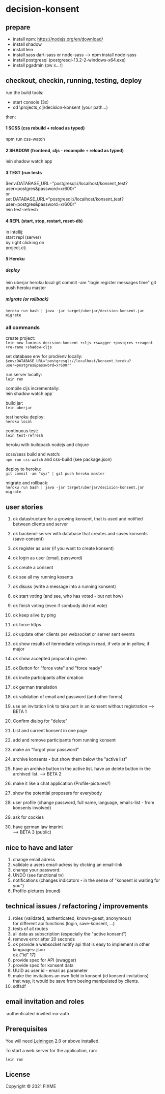 # decision-konsent

## prepare
- install npm: https://nodejs.org/en/download/
- install shadow 
- install lein
- install sass dart-sass or node-sass --> npm install node-sass
- install postgresql (postgresql-13.2-2-windows-x64.exe)
- install pgadmin (pw x...r)

## checkout, checkin, running, testing, deploy

run the build tools:
- start console (3x)
- cd \projects\_clj\decision-konsent (your path...)

then:
#### 1 SCSS (css rebuild + reload as typed)
npm run css-watch

#### 2 SHADOW (frontend, cljs - recompile + reload as typed)
lein shadow watch app

#### 3 TEST (run tests 
$env:DATABASE_URL="postgresql://localhost/konsent_test?user=postgres&password=xr600r"  
or  
set DATABASE_URL="postgresql://localhost/konsent_test?user=postgres&password=xr600r"  
lein test-refresh

#### 4 REPL (start, stop, restart, reset-db)
in intellij:  
start repl (server)  
by right clicking on  
project.clj

#### 5 Heroku
##### deploy
lein uberjar
heroku local
git commit -am "login register messages time"
git push heroku master

##### migrate (or rollback)
`heroku run bash | java -jar target/uberjar/decision-konsent.jar migrate`


### all commands 

create project:  
`lein new luminus decision-konsent +cljs +swagger +postgres +reagent +re-rame +shadow-cljs`     
  
set database env for prod/env locally:  
`$env:DATABASE_URL="postgresql://localhost/konsent_heroku?user=postgres&password=xr600r"`  

run server locally:  
`lein run`  

compile cljs incrementally:  
lein shadow watch app`  

build jar:  
`lein uberjar`    

test heroku deploy:  
`heroku local`    

continuous test:  
`lein test-refresh`    

heroku with buildpack nodejs and clojure      

scss/sass build and watch:  
`npm run css-watch` and css-build (see package.json)    

deploy to heroku:  
`git commit -am "xyz" | git push heroku master`  

migrate and rollback:  
`heroku run bash | java -jar target/uberjar/decision-konsent.jar migrate`  

## user stories
1. ok datastructure for a growing konsent, that is used and notified between clients and server
1. ok backend-server with database that creates and saves konsents (save-consent)
1. ok register as user (if you want to create konsent)
1. ok login as user (email, password)
1. ok create a consent 
1. ok see all my running kosents 
1. ok disuss (write a message into a running konsent)
1. ok start voting (and see, who has voted - but not how)
1. ok finish voting (even if sombody did not vote)
1. ok keep alive by ping
1. ok force https
1. ok update other clients per websocket or server sent events
1. ok show results of itermediate votings in read, if veto or in yellow, if major
1. ok show accepted proposal in green
1. ok Button for "force vote" and "force ready"
1. ok invite participants after creation
1. ok german translation
1. ok validation of email and password (and other forms)
1. use an invitation link to take part in an konsent without registration
--> BETA 1

1. Confirm dialog for "delete"
1. List and current konsent in one page  
1. add and remove participants from running konsent
1. make an "forgot your password"
1. archive konsents - but show them below the "active list"
1. have an archive button in the active list. have an delete button in the archived list.
--> BETA 2

1. make it like a chat application (Profile-pictures?)
1. show the potential proposers for everybody  
1. user profile (change password, full name, language, emails-list - from konsents involved)
1. ask for cockies
1. have german law imprint  
--> BETA 3 (public)


## nice to have and later
1. change email adress
1. validate a users email-adress by clicking an email-link
1. change your password.
1. UNDO (see functional tv)
1. notifications (changes indicators - in the sense of "konsent is waiting for you")
1. Profile-pictures (round)


## technical issues / refactoring / improvements
1. roles (validated, authenticated, known-guest, anonymous)  
for different api functions (login, save-konsent, ...)   
1. tests of all routes
1. all data as subscription (especially the "active konsent")
1. remove error after 20 seconds
1. ok provide a websocket notify api that is easy to implement in other languages: json  
   ok {"id" 17}
1. provide spec for API (swagger)
1. provide spec for konsent data 
1. UUID as user id - email as parameter
1. make the invitations an own field in konsent (id konsent invitations)  
   that way, it would be save from beeing manipulated by clients.
1. sdfsdf
   
## email invitation and roles
:authenticated :invited :no-auth 

## Prerequisites

You will need [Leiningen][1] 2.0 or above installed.

[1]: https://github.com/technomancy/leiningen


To start a web server for the application, run:

    lein run 

## License

Copyright © 2021 FIXME
